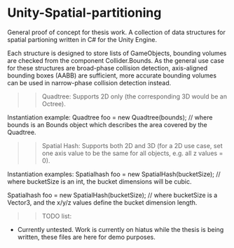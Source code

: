 # Unity-Spatial-partitioning

General proof of concept for thesis work. A collection of data structures for spatial partioning written in C# for the Unity Engine.

Each structure is designed to store lists of GameObjects, bounding volumes are checked from the component Collider.Bounds. As the general use case for these structures are broad-phase collision detection, axis-aligned bounding boxes (AABB) are sufficient, more accurate bounding volumes can be used in narrow-phase collision detection instead.

>> Quadtree:
Supports 2D only (the corresponding 3D would be an Octree).

Instantiation example:
Quadtree foo = new Quadtree(bounds); // where bounds is an Bounds object which describes the area covered by the Quadtree.

>> Spatial Hash:
Supports both 2D and 3D (for a 2D use case, set one axis value to be the same for all objects, e.g. all z values = 0).

Instantiation examples:
Spatialhash foo = new SpatialHash(bucketSize); // where bucketSize is an int, the bucket dimensions will be cubic.

Spatialhash foo = new SpatialHash(bucketSize); // where bucketSize is a Vector3, and the x/y/z values define the bucket dimension length.

>> TODO list:
- Currently untested. Work is currently on hiatus while the thesis is being written, these files are here for demo purposes.
